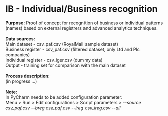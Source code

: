 # IB - Individual/Business recognition
<b>Purpose:</b> Proof of concept for recognition of business or individual patterns (names) based on external registrers and advanced analytics techniques.<br> 
<br>
<b>Data sources:</b><br>
Main dataset - csv_paf.csv (RoyalMail sample dataset)<br>
Business register - csv_paf.csv (filtered dataset, only Ltd and Plc companies)<br>
Individual register - csv_iger.csv (dummy data)<br>
Output - training set for comparison with the main dataset<br>
<br>
<b>Process description:</b><br>
(in progress ...)<br>
<br>
<b>Note:</b><br>
In PyCharm needs to be added configuration parameter:<br>
Menu > Run > Edit configurations > Script parameters > <i>--source csv_paf.csv --breg csv_paf.csv --ireg csv_ireg.csv --all<i><br>
